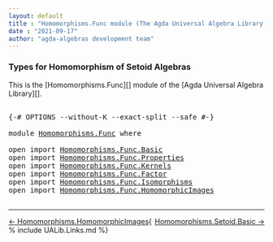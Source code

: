 ```yaml
---
layout: default
title : "Homomorphisms.Func module (The Agda Universal Algebra Library)"
date : "2021-09-17"
author: "agda-algebras development team"
---
```


### <a id="types-for-homomorphism-of-setoid-algebras">Types for Homomorphism of Setoid Algebras</a>

This is the [Homomorphisms.Func][] module of the [Agda Universal Algebra Library][].

<pre class="Agda">

<a id="361" class="Symbol">{-#</a> <a id="365" class="Keyword">OPTIONS</a> <a id="373" class="Pragma">--without-K</a> <a id="385" class="Pragma">--exact-split</a> <a id="399" class="Pragma">--safe</a> <a id="406" class="Symbol">#-}</a>

<a id="411" class="Keyword">module</a> <a id="418" href="Homomorphisms.Func.html" class="Module">Homomorphisms.Func</a> <a id="437" class="Keyword">where</a>

<a id="444" class="Keyword">open</a> <a id="449" class="Keyword">import</a> <a id="456" href="Homomorphisms.Func.Basic.html" class="Module">Homomorphisms.Func.Basic</a>
<a id="481" class="Keyword">open</a> <a id="486" class="Keyword">import</a> <a id="493" href="Homomorphisms.Func.Properties.html" class="Module">Homomorphisms.Func.Properties</a>
<a id="523" class="Keyword">open</a> <a id="528" class="Keyword">import</a> <a id="535" href="Homomorphisms.Func.Kernels.html" class="Module">Homomorphisms.Func.Kernels</a>
<a id="562" class="Keyword">open</a> <a id="567" class="Keyword">import</a> <a id="574" href="Homomorphisms.Func.Factor.html" class="Module">Homomorphisms.Func.Factor</a>
<a id="600" class="Keyword">open</a> <a id="605" class="Keyword">import</a> <a id="612" href="Homomorphisms.Func.Isomorphisms.html" class="Module">Homomorphisms.Func.Isomorphisms</a>
<a id="644" class="Keyword">open</a> <a id="649" class="Keyword">import</a> <a id="656" href="Homomorphisms.Func.HomomorphicImages.html" class="Module">Homomorphisms.Func.HomomorphicImages</a>

</pre>

--------------------------------

<span style="float:left;">[← Homomorphisms.HomomorphicImages](Homomorphisms.HomomorphicImages.html)</span>
<span style="float:right;">[Homomorphisms.Setoid.Basic →](Homomorphisms.Setoid.Basic.html)</span>

{% include UALib.Links.md %}
